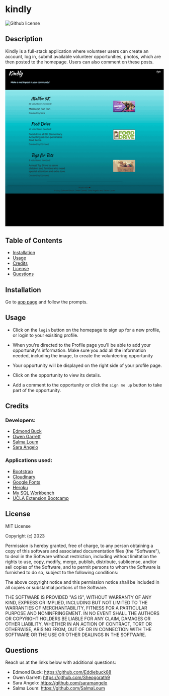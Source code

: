 # kindly

![Github license](https://img.shields.io/static/v1?label=License&message=MIT&color=brightgreen)

## Description

Kindly is a full-stack application where volunteer users can create an account, log in, submit available volunteer opportunities, photos, which are then posted to the homepage. Users can also comment on these posts.

![Kindly](./assets/images/gif-kindly.gif)

## Table of Contents 

- [Installation](#installation)
- [Usage](#usage)
- [Credits](#credits)
- [License](#license)
- [Questions](#questions)

## Installation

Go to [app page](https:) and follow the prompts.

## Usage

- Click on the `login` button on the homepage to sign up for a new profile, or login to your exisiting profile.

- When you're directed to the Profile page you'll be able to add your opportunity's information. Make sure you add all the information needed, including the image, to create the volunteering opportunity

- Your opportunity will be displayed on the right side of your profile page.

- Click on the opportunity to view its details.

- Add a comment to the opportunity or click the `sign me up` button to take part of the opportunity.

## Credits

### Developers:

- [Edmond Buck](https://github.com/Eddiebuck88)
- [Owen Garrett](https://github.com/Sheogorath9)
- [Salma Loum](https://github.com/SalmaLoum)
- [Sara Angelo](https://github.com/saramangelo)

### Applications used:

- [Bootstrap](https://getbootstrap.com/)
- [Cloudinary](https://cloudinary.com/documentation/upload_widget)
- [Google Fonts](https://fonts.google.com/about)
- [Heroku](https://dashboard.heroku.com/)
- [My SQL Workbench](https://www.mysql.com/products/workbench/)
- [UCLA Extension Bootcamp](https://www.uclaextension.edu/?gclid=Cj0KCQiAgribBhDkARIsAASA5btdbwAz8x25r3b1deoRNIGxfkPFL11rAQMuCgQ7HYiqBH8CLr9CgLoaAktlEALw_wcB&gclsrc=aw.ds)

## License

MIT License

Copyright (c) 2023

Permission is hereby granted, free of charge, to any person obtaining a copy
of this software and associated documentation files (the "Software"), to deal
in the Software without restriction, including without limitation the rights
to use, copy, modify, merge, publish, distribute, sublicense, and/or sell
copies of the Software, and to permit persons to whom the Software is
furnished to do so, subject to the following conditions:

The above copyright notice and this permission notice shall be included in all
copies or substantial portions of the Software.

THE SOFTWARE IS PROVIDED "AS IS", WITHOUT WARRANTY OF ANY KIND, EXPRESS OR
IMPLIED, INCLUDING BUT NOT LIMITED TO THE WARRANTIES OF MERCHANTABILITY,
FITNESS FOR A PARTICULAR PURPOSE AND NONINFRINGEMENT. IN NO EVENT SHALL THE
AUTHORS OR COPYRIGHT HOLDERS BE LIABLE FOR ANY CLAIM, DAMAGES OR OTHER
LIABILITY, WHETHER IN AN ACTION OF CONTRACT, TORT OR OTHERWISE, ARISING FROM,
OUT OF OR IN CONNECTION WITH THE SOFTWARE OR THE USE OR OTHER DEALINGS IN THE
SOFTWARE.

## Questions

Reach us at the links below with additional questions:

- Edmond Buck: https://github.com/Eddiebuck88
- Owen Garrett: https://github.com/Sheogorath9
- Sara Angelo: https://github.com/saramangelo
- Salma Loum: https://github.com/SalmaLoum
